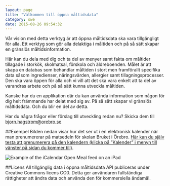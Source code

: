 ```yaml
---
layout: page
title: "Välkommen till öppna måltidsdata"
category: swe
date: 2015-08-26 09:54:32
---
```


Vår vision med detta verktyg är att öppna måltidsdata ska vara tillgängligt för alla. Ett verktyg som gör alla delaktiga i måltiden och på så sätt skapar en gränslös måltidsinformation.

Här kan du dela med dig och ta del av menyer samt fakta om måltider tillagade i storkök, skolmatsal, förskola och äldreboenden. Målet är att skapa en databas som behandlar måltiden i stort men framförallt specifika data såsom ingredienser, näringsvärden, allergier samt tillagningsprocesser. Den ska vara öppen för alla och vi vill att det ska vara enkelt att ta del av varandras arbete och på så sätt kunna utveckla måltiden. 

Kanske har du en applikation där du kan använda information som någon för dig helt främmande har delat med sig av. På så sätt skapar vi gränslös måltidsdata. Och du blir en del av detta. 

Har du några frågor eller förslag till utveckling redan nu? Skicka dem till [bjorn.hagstrom@orebro.se](mailto:bjorn.hagstrom@orebro.se)

##Exempel
Bilden nedan visar hur det ser ut i en elektronisk kalender när man prenumererar på matsedeln för skolan Bruket i Örebro. [Här kan du själv testa att prenumerera på den kalendern (klicka på ”Kalender” i menyn till vänster på sidan du kommer till)](https://mpi.mashie.eu/public/app/%C3%96rebro%20kommun/C7A32CE6).

<img src="/Open-Meal-Information/img/ipad_icalendar_example.png" alt="Example of the iCalendar Open Meal feed on an iPad">

##Licens
All tillgänglig data i öppna måltidsdata API publiceras under Creative Commons licens CC0. Detta ger användaren fullständiga rättigheter att ändra data och använda den för kommersiella ändamål.


